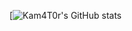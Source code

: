[![Kam4T0r's GitHub stats](https://github-readme-stats.vercel.app/api?username=Kam4T0r&theme=transparent&show_icons=true)

